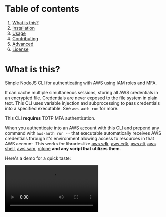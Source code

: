 [<img src="https://badge.fury.io/js/@iamarkadyt%2Faws-auth.svg" alt="" />](https://www.npmjs.com/package/@iamarkadyt/aws-auth)

# Table of contents

1. [What is this?](#what-is-this)
2. [Installation](#installation)
3. [Usage](#usage)
4. [Contributing](#contributing)
5. [Advanced](#advanced)
6. [License](#license)

# What is this?

Simple NodeJS CLI for authenticating with AWS using IAM roles and MFA.

It can cache multiple simultaneous sessions, storing all AWS credentials in an encrypted file. Credentials are never exposed to the file system in plain text. This CLI uses variable injection and subprocessing to pass credentials into a specified executable. See `aws-auth run` for more.

This CLI __requires__ TOTP MFA authentication.

When you authenticate into an AWS account with this CLI and prepend any command with `aws-auth run --` that executable automatically receives AWS credentials through it's environment allowing access to resources in that AWS account. This works for libraries like [aws sdk](https://aws.amazon.com/getting-started/tools-sdks/), [aws cdk](https://aws.amazon.com/cdk/), [aws cli](https://aws.amazon.com/cli/), [aws shell](https://github.com/awslabs/aws-shell), [aws sam](https://aws.amazon.com/serverless/sam/), [rclone](https://rclone.org/) __and any script that utilizes them__.

Here's a demo for a quick taste:

<video src="https://github.com/iamarkadyt/aws-auth/raw/master/media/config.webm.mp4" alt="login example" />

Notice how easy it is to create, store and use multiple concurrent AWS sessions. Example use case is to have active sessions for development, staging or production AWS accounts, switching between them as code roll out process progresses forward.

# Installation

To install this CLI, run:
```
npm install -g @iamarkadyt/aws-auth
```

# Usage

### Primary recommended workflow

Create an IAM user for yourself. Remove all permissions and leave a very restricted set allowing to only assume a select number of other IAM roles. IAM credentials from this user will be stored on your disk in the encrypted format __long term__, so having narrow set of associated permissions is important.

```
{
    "Version": "2012-10-17",
    "Statement": [
        {
            "Effect": "Allow",
            "Action": "sts:AssumeRole",
            "Resource": [
                "arn:aws:iam::<aws-acc-id-where-this-role-lives>:role/DEVELOPER"
            ]
        }
    ]
}
```

After that register the TOTP MFA device for your IAM user using an app like Google Authenticator and note the MFA device ARN, it's displayed in your IAM user settings in AWS console. We will need this ARN during the `aws-auth config` stage.

Next create an IAM role named `DEVELOPER`. Specify a broader set of permissions here for all the services that you plan on using under this role. You will be assuming this role using your MFA method and by AWS STS design these credentials will not last for more than 12 hours. So even if someone were to obtain the encrypted credential file from your disk and crack it in inder 12 hours they will still end up with an expired set of keys on their hands.

Adjust the temporary credential expiration limits in the IAM Role settings in AWS console. Also make sure to set up the trust policy on this role that looks like below, this is to allow IAM users from your account to assume it. Note: Removing the MFA condition here will not stop this CLI from asking for MFA code.

```
{
    "Version": "2012-10-17",
    "Statement": [
        {
            "Effect": "Allow",
            "Principal": {
                "AWS": "arn:aws:iam::<aws-acc-id-where-your-iam-user-lives>:root"
            },
            "Action": "sts:AssumeRole",
            "Condition": {
                "Bool": {
                    "aws:MultiFactorAuthPresent": "true"
                }
            }
        }
    ]
}
```

Now that the `DEVELOPER` role is set up, feel free to create additional roles like `READONLY`, `OPERATOR`, `FULLADMIN`, etc. Adjust your (or others') IAM user permissions accordingly.

Next create an Access Key + Secret Access Key pair on your IAM user and run `aws-auth config`. Select `Create new profile`, provide the profile name, provide the IAM user credentials that you just generated then provide the MFA device ARN that you noted earlier.

After that create an identity linking to your `DEVELOPER` role or any other role that you have created. Select `Add new identity`, pick a profile to link that identity to, provide account label, id, primary region (this is where AWS STS API authentication calls will be sent internally), and provide the IAM Role name. Note that it's not the ARN just the name and that the role name must match exactly.

Once your identities are set up go ahead and login to create a session. Once logged in you can list your active sessions using `list` command.

```
aws-auth login
aws-auth list
```


Now try invoking other commands in your shell that require AWS credentials:

```
aws-auth run -- aws s3 ls
aws-auth run -- ./deploy-my-app.js
aws-auth run -- rclone sync <...>
aws-auth run -- sst deploy
```

To change the encryption passphrase on the key store use `aws-auth pwd` command.

Full list of variables injected into the subprocess:

```
AWS_ACCESS_KEY_ID
AWS_SECRET_ACCESS_KEY
AWS_SESSION_TOKEN
AWS_DEFAULT_REGION
```

#### What are profiles?

Profiles provide a convenient way to have multiple separate global configurations. An example use case is having `work` and `personal` profiles, where `work` holds credentials and environment configuration provided by the organization you may work for and `personal` holds configuration for your personal AWS accounts that you use for your side projects.

### Other commands

Other available commands are:

- `aws-auth logout` -- Purge all session credentials.
- `aws-auth reset` -- Deletes CLI configuration files. Might come useful if you decided to erase all configuration to start from scratch.
- `aws-auth web` -- Opens up a browser tab to authenticate you into the selected AWS environment in AWS web console.
- `aws-auth list` -- Lists all sessions (active and expired) currently located in your encrypted store. Useful to check if you need to re-login soon.

# Contributing

Contributions are welcome. See [CONTRIBUTING.md](https://github.com/iamarkadyt/aws-auth/blob/master/CONTRIBUTING.md).

# License

```
The MIT License (MIT)

Copyright © 2024, Arkady Titenko

Permission is hereby granted, free of charge, to any person obtaining a copy of
this software and associated documentation files (the "Software"), to deal in
the Software without restriction, including without limitation the rights to
use, copy, modify, merge, publish, distribute, sublicense, and/or sell copies of
the Software, and to permit persons to whom the Software is furnished to do so,
subject to the following conditions:

The above copyright notice and this permission notice shall be included in all
copies or substantial portions of the Software.

THE SOFTWARE IS PROVIDED "AS IS", WITHOUT WARRANTY OF ANY KIND, EXPRESS OR
IMPLIED, INCLUDING BUT NOT LIMITED TO THE WARRANTIES OF MERCHANTABILITY, FITNESS
FOR A PARTICULAR PURPOSE AND NON-INFRINGEMENT. IN NO EVENT SHALL THE AUTHORS OR
COPYRIGHT HOLDERS BE LIABLE FOR ANY CLAIM, DAMAGES, OR OTHER LIABILITY, WHETHER
IN AN ACTION OF CONTRACT, TORT, OR OTHERWISE, ARISING FROM, OUT OF, OR IN
CONNECTION WITH THE SOFTWARE OR THE USE OR OTHER DEALINGS IN THE SOFTWARE.
```
